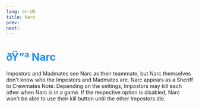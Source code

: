 ```yaml
---
lang: en-US
title: Narc
prev: 
next: 
---
```

# <font color="#1e90ff">ðŸ”ª <b>Narc</b></font> <Badge text="tbd" type="tip" vertical="middle"/>

Impostors and Madmates see Narc as their teammate, but Narc themselves don't know who the Impostors and Madmates are. Narc appears as a Sheriff to Crewmates Note: Depending on the settings, Impostors may kill each other when Narc is in a game. If the respective option is disabled, Narc won't be able to use their kill button until the other Impostors die.